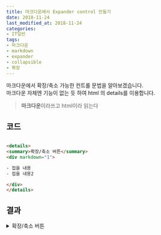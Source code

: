 ```yaml
---
title: 마크다운에서 Expander control 만들기
date: 2018-11-24
last_modified_at: 2018-11-24
categories:
- IT일반
tags:
- 마크다운
- markdown
- expander
- collapsible
- 확장
---
```


마크다운에서 확장/축소 가능한 컨트롤 문법을 알아보겠습니다. <br>
마크다운 자체엔 기능이 없는 듯 하여 html 의 details를 이용합니다.

> **마크다운**이라쓰고 html이라 읽는다

## 코드

```html

<details>
<summary>확장/축소 버튼</summary>
<div markdown="1">

- 접을 내용
- 접을 내용2

</div>
</details>
```

## 결과

<details>
<summary>확장/축소 버튼</summary>
<div markdown="1">

- 접을 내용
- 접을 내용2

</div>
</details>
